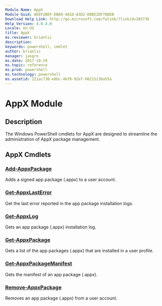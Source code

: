 ```yaml
---
Module Name: AppX
Module Guid: AEEF2BEF-EBA9-4A1D-A3D2-D0B52DF76DEB
Download Help Link: http://go.microsoft.com/fwlink/?linkid=285736
Help Version: 4.0.4.0
Locale: en-US
title: AppX
ms.reviewer: brianlic
description: 
keywords: powershell, cmdlet
author: brianlic
manager: jasgro
ms.date: 2017-10-29
ms.topic: reference
ms.prod: powershell
ms.technology: powershell
ms.assetid: 221ac730-e8bc-4bf8-92ef-06215136a55a
---
```


# AppX Module
## Description
The Windows PowerShell cmdlets for AppX are designed to streamline the administration of AppX package management.

## AppX Cmdlets
### [Add-AppxPackage](./Add-AppxPackage.md)
Adds a signed app package (.appx) to a user account.

### [Get-AppxLastError](./Get-AppxLastError.md)
Get the last error reported in the app package installation logs.

### [Get-AppxLog](./Get-AppxLog.md)
Gets an app package (.appx) installation log.

### [Get-AppxPackage](./Get-AppxPackage.md)
Gets a list of the app packages (.appx) that are installed in a user profile.

### [Get-AppxPackageManifest](./Get-AppxPackageManifest.md)
Gets the manifest of an app package (.appx).

### [Remove-AppxPackage](./Remove-AppxPackage.md)
Removes an app package (.appx) from a user account.

